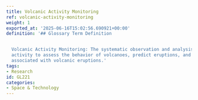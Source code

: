```yaml
---
title: Volcanic Activity Monitoring
ref: volcanic-activity-monitoring
weight: 1
exported_at: '2025-06-16T15:02:56.690921+00:00'
definition: '## Glossary Term Definition


  Volcanic Activity Monitoring: The systematic observation and analysis of volcanic
  activity to assess the behavior of volcanoes, predict eruptions, and mitigate hazards
  associated with volcanic eruptions.'
tags:
- Research
id: GL221
categories:
- Space & Technology
---
```


